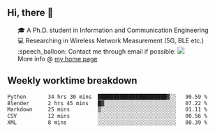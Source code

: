 <h2 > Hi, there 👋 </h3>

<div >
 <ul>
 🎓 A Ph.D. student in Information and Communication Engineering <br>
 💻 Researching in Wireless Network Measurement (5G, BLE etc.)<br>
 :speech_balloon: Contact me through email if possible: <a href="mailto:ethanjia@sjtu.edu.cn"><img src="https://img.shields.io/badge/-ethanjia@sjtu.edu.cn-c14438?style=plastic&logo=Gmail&logoColor=white&link=mailto:mailto:ethanjia@sjtu.edu.cn"></a> <br>
  More info @ <a href="https://haifengjia.github.io">my home page</a>
 </ul>
</div>

<h2 >
Weekly worktime breakdown
</h1>


<!--START_SECTION:waka-->

```txt
Python       34 hrs 30 mins  ██████████████████████▓░░   90.59 %
Blender      2 hrs 45 mins   █▓░░░░░░░░░░░░░░░░░░░░░░░   07.22 %
Markdown     25 mins         ▒░░░░░░░░░░░░░░░░░░░░░░░░   01.11 %
CSV          12 mins         ░░░░░░░░░░░░░░░░░░░░░░░░░   00.56 %
XML          8 mins          ░░░░░░░░░░░░░░░░░░░░░░░░░   00.39 %
```

<!--END_SECTION:waka-->


